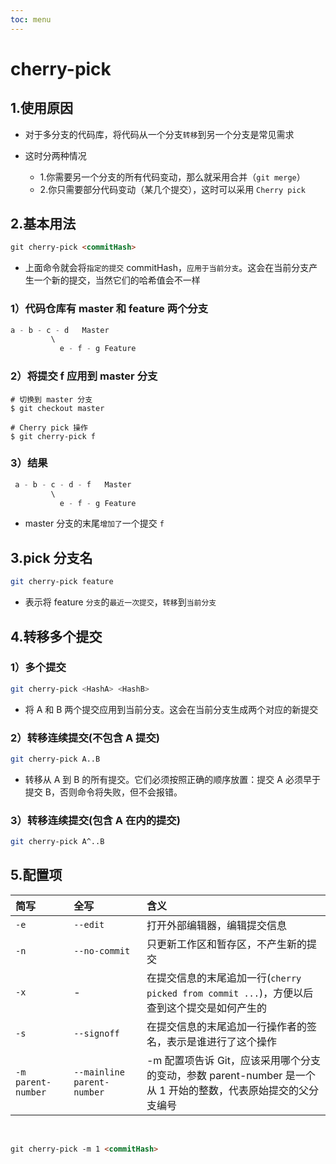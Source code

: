 ```yaml
---
toc: menu
---
```


# cherry-pick

## 1.使用原因

- 对于多分支的代码库，将代码从一个分支`转移`到另一个分支是常见需求

- 这时分两种情况
  - 1.你需要另一个分支的所有代码变动，那么就采用合并（`git merge`）
  - 2.你只需要部分代码变动（某几个提交），这时可以采用 `Cherry pick`

## 2.基本用法

```md
git cherry-pick <commitHash>
```

- 上面命令就会将`指定的提交` commitHash，`应用于当前分支`。这会在当前分支产生一个新的提交，当然它们的哈希值会不一样

### 1）代码仓库有 master 和 feature 两个分支

```js
a - b - c - d   Master
         \
           e - f - g Feature
```

### 2）将提交 f 应用到 master 分支

```git
# 切换到 master 分支
$ git checkout master

# Cherry pick 操作
$ git cherry-pick f
```

### 3）结果

```js
 a - b - c - d - f   Master
         \
           e - f - g Feature
```

- master 分支的末尾`增加了`一个提交 `f`

## 3.pick 分支名

```bash
git cherry-pick feature
```

- 表示将 feature `分支`的`最近一次提交`，`转移`到`当前分支`

## 4.转移多个提交

### 1）多个提交

```bash
git cherry-pick <HashA> <HashB>
```

- 将 A 和 B 两个提交应用到当前分支。这会在当前分支生成两个对应的新提交

### 2）转移连续提交(不包含 A 提交)

```bash
git cherry-pick A..B
```

- 转移从 A 到 B 的所有提交。它们必须按照正确的顺序放置：提交 A 必须早于提交 B，否则命令将失败，但不会报错。

### 3）转移连续提交(包含 A 在内的提交)

```bash
git cherry-pick A^..B
```

## 5.配置项

| 简写               | 全写                       | 含义                                                                                                          |
| :----------------- | :------------------------- | :------------------------------------------------------------------------------------------------------------ |
| `-e`               | `--edit`                   | 打开外部编辑器，编辑提交信息                                                                                  |
| `-n`               | `--no-commit`              | 只更新工作区和暂存区，不产生新的提交                                                                          |
| `-x`               | -                          | 在提交信息的末尾追加一行(`cherry picked from commit ...`)，方便以后查到这个提交是如何产生的                   |
| `-s`               | `--signoff`                | 在提交信息的末尾追加一行操作者的签名，表示是谁进行了这个操作                                                  |
| `-m parent-number` | `--mainline parent-number` | -m 配置项告诉 Git，应该采用哪个分支的变动，参数 parent-number 是一个从 1 开始的整数，代表原始提交的父分支编号 |

<br>

```md
git cherry-pick -m 1 <commitHash>
```
